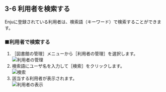 3-6 利用者を検索する
--------------------

Enjuに登録されている利用者は、検索語（キーワード）で検索することができます。

### ■利用者で検索する

1. ［図書館の管理］メニューから［利用者の管理］を選択します。  
   ![利用者の管理](assets/images/image_operation_063.jpg)
2. 検索語にユーザ名を入力して［検索］をクリックします。  
   ![検索](assets/images/image_operation_064.jpg)
3. 該当する利用者が表示されます。  
   ![利用者の表示](assets/images/image_operation_066.jpg)

